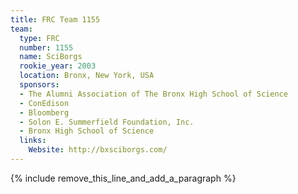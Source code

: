 ```yaml
---
title: FRC Team 1155
team:
  type: FRC
  number: 1155
  name: SciBorgs
  rookie_year: 2003
  location: Bronx, New York, USA
  sponsors:
  - The Alumni Association of The Bronx High School of Science
  - ConEdison
  - Bloomberg
  - Solon E. Summerfield Foundation, Inc.
  - Bronx High School of Science
  links:
    Website: http://bxsciborgs.com/
---
```


{% include remove_this_line_and_add_a_paragraph %}
